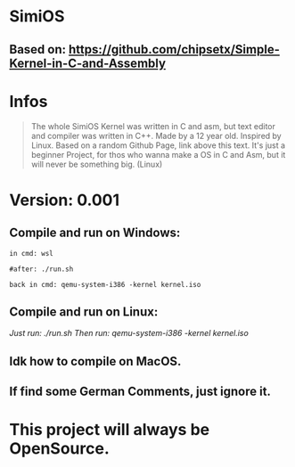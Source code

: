 # SimiOS

## Based on: https://github.com/chipsetx/Simple-Kernel-in-C-and-Assembly

# Infos
> The whole SimiOS Kernel was written in C and asm, but text editor and compiler was written in C++.
> Made by a 12 year old.
> Inspired by Linux.
> Based on a random Github Page, link above this text.
> It's just a beginner Project, for thos who wanna make a OS in C and Asm, but it will never be something big. (Linux)

# Version: 0.001

## Compile and run on Windows:

```
in cmd: wsl

#after: ./run.sh

back in cmd: qemu-system-i386 -kernel kernel.iso
```

## Compile and run on Linux:
*Just run: ./run.sh*
*Then run: qemu-system-i386 -kernel kernel.iso*

## Idk how to compile on MacOS.

## If find some German Comments, just ignore it.

#  This project will always be OpenSource.